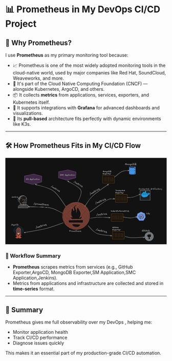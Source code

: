 # 📊 Prometheus in My DevOps CI/CD Project

## 📌 Why Prometheus?

I use **Prometheus** as my primary monitoring tool because:

- 📈 Prometheus is one of the most widely adopted monitoring tools in the cloud-native world, used by major companies like Red Hat, SoundCloud, Weaveworks, and more.
- 🤝 It's part of the Cloud Native Computing Foundation (CNCF) — alongside Kubernetes, ArgoCD, and others.
- 📦 It collects **metrics** from applications, services, exporters, and Kubernetes itself.
- 🧩 It supports integrations with **Grafana** for advanced dashboards and visualizations.
- 🔄 Its **pull-based** architecture fits perfectly with dynamic environments like K3s.

---

## 🛠️ How Prometheus Fits in My CI/CD Flow

![Architecture Diagram](/images/prometheus.png)

### 🔁 Workflow Summary

- **Prometheus** scrapes metrics from services (e.g., GitHub Exporter,ArgoCD, MongoDB Exporter,SM Application,SMC Application,Jenkins).
- Metrics from applications and infrastructure are collected and stored in **time-series** format.

---

## 🧠 Summary

Prometheus gives me full observability over my DevOps , helping me:

- Monitor application health
- Track CI/CD performance
- Diagnose issues quickly

This makes it an essential part of my production-grade CI/CD automation.
